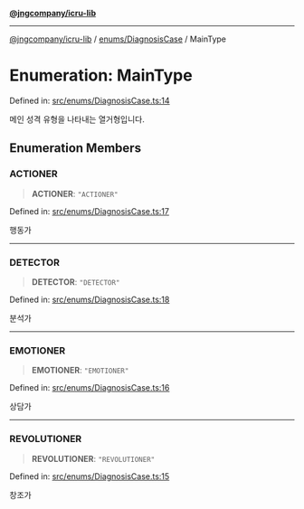 [**@jngcompany/icru-lib**](../../../README.md)

***

[@jngcompany/icru-lib](../../../README.md) / [enums/DiagnosisCase](../README.md) / MainType

# Enumeration: MainType

Defined in: [src/enums/DiagnosisCase.ts:14](https://github.com/jngcompany/icru-lib/blob/d3a4d9c24074b22f396121b6f6d7c5106c66ae75/src/enums/DiagnosisCase.ts#L14)

메인 성격 유형을 나타내는 열거형입니다.

## Enumeration Members

### ACTIONER

> **ACTIONER**: `"ACTIONER"`

Defined in: [src/enums/DiagnosisCase.ts:17](https://github.com/jngcompany/icru-lib/blob/d3a4d9c24074b22f396121b6f6d7c5106c66ae75/src/enums/DiagnosisCase.ts#L17)

행동가

***

### DETECTOR

> **DETECTOR**: `"DETECTOR"`

Defined in: [src/enums/DiagnosisCase.ts:18](https://github.com/jngcompany/icru-lib/blob/d3a4d9c24074b22f396121b6f6d7c5106c66ae75/src/enums/DiagnosisCase.ts#L18)

분석가

***

### EMOTIONER

> **EMOTIONER**: `"EMOTIONER"`

Defined in: [src/enums/DiagnosisCase.ts:16](https://github.com/jngcompany/icru-lib/blob/d3a4d9c24074b22f396121b6f6d7c5106c66ae75/src/enums/DiagnosisCase.ts#L16)

상담가

***

### REVOLUTIONER

> **REVOLUTIONER**: `"REVOLUTIONER"`

Defined in: [src/enums/DiagnosisCase.ts:15](https://github.com/jngcompany/icru-lib/blob/d3a4d9c24074b22f396121b6f6d7c5106c66ae75/src/enums/DiagnosisCase.ts#L15)

창조가
